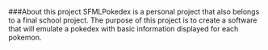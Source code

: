 ###About this project
SFMLPokedex is a personal project that also belongs to a final school project. The purpose of this project is to create a software that will emulate a pokedex with basic 
information displayed for each pokemon.
